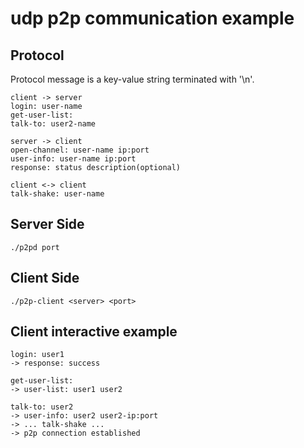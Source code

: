 # udp p2p communication example

## Protocol

Protocol message is a key-value string terminated with '\n'.

    client -> server
    login: user-name
    get-user-list:
    talk-to: user2-name

    server -> client
    open-channel: user-name ip:port
    user-info: user-name ip:port
    response: status description(optional)

    client <-> client
    talk-shake: user-name

## Server Side

    ./p2pd port

## Client Side

    ./p2p-client <server> <port>

## Client interactive example

    login: user1
    -> response: success

    get-user-list:
    -> user-list: user1 user2

    talk-to: user2
    -> user-info: user2 user2-ip:port
    -> ... talk-shake ...
    -> p2p connection established


